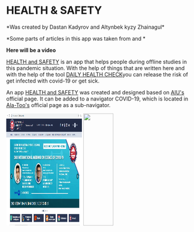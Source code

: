 # HEALTH & SAFETY
<p>*Was created by Dastan Kadyrov and Altynbek kyzy Zhainagul*<p>
<p>*Some parts of articles in this app was taken from <a href="https://www.who.int/"></a> and <a href="https://www.cdc.gov/"></a>*</p>
<b> Here will be a video </b>
<p><a href="https://flask-final-project.herokuapp.com/">HEALTH and SAFETY</a> is an app that helps people during offline studies in this pandemic situation. With the help of things that are written here and with the help of the tool <a href="https://flask-final-project.herokuapp.com/daily">DAILY HEALTH CHECK</a>you can release the risk of get infected with covid-19 or get sick.</p>
<p>An app <a href="https://flask-final-project.herokuapp.com/">HEALTH and SAFETY</a> was created and designed based on <a href="http://alatoo.edu.kg/">AIU's</a> official page. It can be added to a navigator COVID-19, which is located in <a href="http://alatoo.edu.kg/">Ala-Too's</a> official page as a sub-navigator.</p>
<img src="img_readme/1.png" width="40%" height="300"> <img src="img_readme/2.png" width="40%" height="300">
